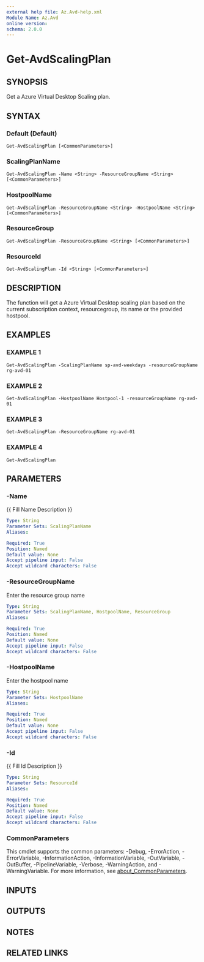 ```yaml
---
external help file: Az.Avd-help.xml
Module Name: Az.Avd
online version:
schema: 2.0.0
---
```


# Get-AvdScalingPlan

## SYNOPSIS
Get a Azure Virtual Desktop Scaling plan.

## SYNTAX

### Default (Default)
```
Get-AvdScalingPlan [<CommonParameters>]
```

### ScalingPlanName
```
Get-AvdScalingPlan -Name <String> -ResourceGroupName <String> [<CommonParameters>]
```

### HostpoolName
```
Get-AvdScalingPlan -ResourceGroupName <String> -HostpoolName <String> [<CommonParameters>]
```

### ResourceGroup
```
Get-AvdScalingPlan -ResourceGroupName <String> [<CommonParameters>]
```

### ResourceId
```
Get-AvdScalingPlan -Id <String> [<CommonParameters>]
```

## DESCRIPTION
The function will get a Azure Virtual Desktop scaling plan based on the current subscription context, resourcegroup, its name or the provided hostpool.

## EXAMPLES

### EXAMPLE 1
```
Get-AvdScalingPlan -ScalingPlanName sp-avd-weekdays -resourceGroupName rg-avd-01
```

### EXAMPLE 2
```
Get-AvdScalingPlan -HostpoolName Hostpool-1 -resourceGroupName rg-avd-01
```

### EXAMPLE 3
```
Get-AvdScalingPlan -ResourceGroupName rg-avd-01
```

### EXAMPLE 4
```
Get-AvdScalingPlan
```

## PARAMETERS

### -Name
{{ Fill Name Description }}

```yaml
Type: String
Parameter Sets: ScalingPlanName
Aliases:

Required: True
Position: Named
Default value: None
Accept pipeline input: False
Accept wildcard characters: False
```

### -ResourceGroupName
Enter the resource group name

```yaml
Type: String
Parameter Sets: ScalingPlanName, HostpoolName, ResourceGroup
Aliases:

Required: True
Position: Named
Default value: None
Accept pipeline input: False
Accept wildcard characters: False
```

### -HostpoolName
Enter the hostpool name

```yaml
Type: String
Parameter Sets: HostpoolName
Aliases:

Required: True
Position: Named
Default value: None
Accept pipeline input: False
Accept wildcard characters: False
```

### -Id
{{ Fill Id Description }}

```yaml
Type: String
Parameter Sets: ResourceId
Aliases:

Required: True
Position: Named
Default value: None
Accept pipeline input: False
Accept wildcard characters: False
```

### CommonParameters
This cmdlet supports the common parameters: -Debug, -ErrorAction, -ErrorVariable, -InformationAction, -InformationVariable, -OutVariable, -OutBuffer, -PipelineVariable, -Verbose, -WarningAction, and -WarningVariable. For more information, see [about_CommonParameters](http://go.microsoft.com/fwlink/?LinkID=113216).

## INPUTS

## OUTPUTS

## NOTES

## RELATED LINKS
